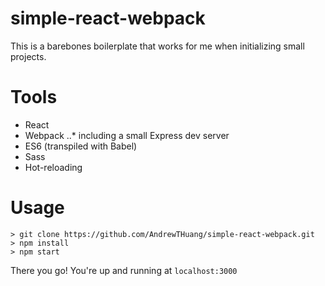 # simple-react-webpack

This is a barebones boilerplate that works for me when initializing small projects.

# Tools
* React
* Webpack
..* including a small Express dev server
* ES6 (transpiled with Babel)
* Sass
* Hot-reloading

# Usage
```
> git clone https://github.com/AndrewTHuang/simple-react-webpack.git
> npm install
> npm start
```

There you go! You're up and running at ```localhost:3000```
